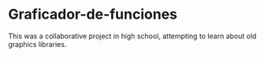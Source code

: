 # Graficador-de-funciones
This was a collaborative project in high school, attempting to learn about old graphics libraries.

